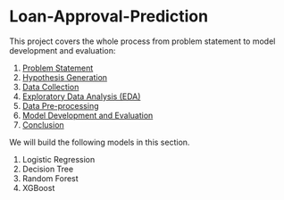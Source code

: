 # Loan-Approval-Prediction

This project covers the whole process from problem statement to model development and evaluation:
1. [Problem Statement](#problem)
2. [Hypothesis Generation](#hypothesis)
3. [Data Collection](#data)
4. [Exploratory Data Analysis (EDA)](#eda)
5. [Data Pre-processing](#pre)
6. [Model Development and Evaluation](#model)
7. [Conclusion](#conclusion)

We will build the following models in this section.

1. Logistic Regression
2. Decision Tree
3. Random Forest
4. XGBoost
